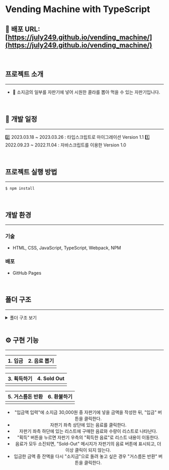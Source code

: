 # Vending Machine with TypeScript

## 📎 배포 URL: [https://july249.github.io/vending_machine/](https://july249.github.io/vending_machine/)

<br />

## 프로젝트 소개

---

- 🥫 소지금의 일부를 자판기에 넣어 시원한 콜라를 뽑아 먹을 수 있는 자판기입니다.

<br />

## 📆 개발 일정

---

2️⃣ 2023.03.18 ~ 2023.03.26 : 타입스크립트로 마이그레이션 Version 1.1
1️⃣ 2022.09.23 ~ 2022.11.04 : 자바스크립트를 이용한 Version 1.0

<br/>

## 프로젝트 실행 방법

---

```
$ npm install
```

<br />

## 개발 환경

---

### 기술

- HTML, CSS, JavaScript, TypeScript, Webpack, NPM

### 배포

- GitHub Pages

<br />

## 폴더 구조

---

  <details><summary>폴더 구조 보기</summary>

```txt
├── dist
│   └── components
│   │   ├── ColaGenerator.js
│   │   ├── ColaGenerator.js.map
│   │   ├── VendingMachine.js
│   │   └── VendingMachine.js.map
│   ├── bundle.js
│   ├── main.js
│   └── main.js.map
├── node_modules
│   └── ...
├── public
│   └── data
│       └── item.json
├── src
│   ├── assets
│   │   └── img
│   │       ├── Logo.png
│   │       ├── coke_blue.png
│   │       ├── coke_green.png
│   │       ├── coke_orange.png
│   │       ├── coke_purple.png
│   │       ├── coke_red.png
│   │       ├── coke_yellow.png
│   │       └── sold_out.png
│   ├── components
│   │   ├── ColaGenerator.ts
│   │   └── VendingMachine.ts
│   ├── css
│   │   ├── reset.css
│   │   └── style.css
│   └── main.ts
├── .gitignore
├── index.html
├── package-lock.json
├── package.json
├── tsconfig.json
└── webpack.config.js

```

  </details>

<br />

## ⚙️ 구현 기능

---

<div align="center">

| 1. 입금 | 2. 음료 뽑기 |
| :-----: | :----------: |
|         |              |

| 3. 획득하기 | 4. Sold Out |
| :---------: | :---------: |
|             |             |

| 5. 거스름돈 반환 | 6. 환불하기 |
| :--------------: | :---------: |
|                  |             |

- "입금액 입력"에 소지금 30,000원 중 자판기에 넣을 금액을 작성한 뒤, "입금" 버튼을 클릭한다.
- 자판기 좌측 상단에 있는 음료를 클릭한다.
- 자판기 좌측 하단에 있는 리스트에 구매한 음료와 수량이 리스트로 나타난다.
- "획득" 버튼을 누르면 자판기 우측의 "획득한 음료"로 리스트 내용이 이동한다.
- 음료가 모두 소진되면, "Sold-Out" 메시지가 자판기의 음료 버튼에 표시되고, 더 이상 클릭이 되지 않는다.
- 입금한 금액 중 잔액을 다시 "소지금"으로 돌려 놓고 싶은 경우 "거스름돈 반환" 버튼을 클릭한다.

</div>

<br />
